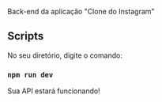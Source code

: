 Back-end da aplicação "Clone do Instagram"

## Scripts

No seu diretório, digite o comando:

### `npm run dev`

Sua API estará funcionando!
